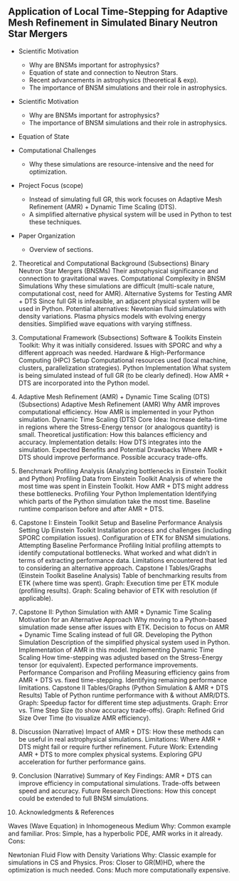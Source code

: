 ## Application of Local Time-Stepping for Adaptive Mesh Refinement in Simulated Binary Neutron Star Mergers



 - Scientific Motivation
	 - Why are BNSMs important for astrophysics?
	 - Equation of state and connection to Neutron Stars.
	 - Recent advancements in astrophysics (theoretical & exp).
	 - The importance of BNSM simulations and their role in astrophysics.









 - Scientific Motivation
	 - Why are BNSMs important for astrophysics?
	 - The importance of BNSM simulations and their role in astrophysics.
 - Equation of State












 - Computational Challenges
	 - Why these simulations are resource-intensive and the need for optimization.
 - Project Focus (scope)
	 - Instead of simulating full GR, this work focuses on Adaptive Mesh Refinement (AMR) + Dynamic Time Scaling (DTS).
	 - A simplified alternative physical system will be used in Python to test these techniques.
 - Paper Organization
	 - Overview of sections.



2. Theoretical and Computational Background (Subsections)
Binary Neutron Star Mergers (BNSMs)
Their astrophysical significance and connection to gravitational waves.
Computational Complexity in BNSM Simulations
Why these simulations are difficult (multi-scale nature, computational cost, need for AMR).
Alternative Systems for Testing AMR + DTS
Since full GR is infeasible, an adjacent physical system will be used in Python.
Potential alternatives:
Newtonian fluid simulations with density variations.
Plasma physics models with evolving energy densities.
Simplified wave equations with varying stiffness.



3. Computational Framework (Subsections)
Software & Toolkits
Einstein Toolkit: Why it was initially considered.
Issues with SPORC and why a different approach was needed.
Hardware & High-Performance Computing (HPC) Setup
Computational resources used (local machine, clusters, parallelization strategies).
Python Implementation
What system is being simulated instead of full GR (to be clearly defined).
How AMR + DTS are incorporated into the Python model.



4. Adaptive Mesh Refinement (AMR) + Dynamic Time Scaling (DTS)   (Subsections)
Adaptive Mesh Refinement (AMR)
Why AMR improves computational efficiency.
How AMR is implemented in your Python simulation.
Dynamic Time Scaling (DTS)
Core Idea: Increase delta-time in regions where the Stress-Energy tensor (or analogous quantity) is small.
Theoretical justification: How this balances efficiency and accuracy.
Implementation details: How DTS integrates into the simulation.
Expected Benefits and Potential Drawbacks
Where AMR + DTS should improve performance.
Possible accuracy trade-offs.



5. Benchmark Profiling Analysis (Analyzing bottlenecks in Einstein Toolkit and Python)
Profiling Data from Einstein Toolkit
Analysis of where the most time was spent in Einstein Toolkit.
How AMR + DTS might address these bottlenecks.
Profiling Your Python Implementation
Identifying which parts of the Python simulation take the most time.
Baseline runtime comparison before and after AMR + DTS.



6. Capstone I: Einstein Toolkit Setup and Baseline Performance Analysis
Setting Up Einstein Toolkit
Installation process and challenges (including SPORC compilation issues).
Configuration of ETK for BNSM simulations.
Attempting Baseline Performance Profiling
Initial profiling attempts to identify computational bottlenecks.
What worked and what didn’t in terms of extracting performance data.
Limitations encountered that led to considering an alternative approach.
Capstone I Tables/Graphs (Einstein Toolkit Baseline Analysis)
Table of benchmarking results from ETK (where time was spent).
Graph: Execution time per ETK module (profiling results).
Graph: Scaling behavior of ETK with resolution (if applicable).




7. Capstone II: Python Simulation with AMR + Dynamic Time Scaling
Motivation for an Alternative Approach
Why moving to a Python-based simulation made sense after issues with ETK.
Decision to focus on AMR + Dynamic Time Scaling instead of full GR.
Developing the Python Simulation
Description of the simplified physical system used in Python.
Implementation of AMR in this model.
Implementing Dynamic Time Scaling
How time-stepping was adjusted based on the Stress-Energy tensor (or equivalent).
Expected performance improvements.
Performance Comparison and Profiling
Measuring efficiency gains from AMR + DTS vs. fixed time-stepping.
Identifying remaining performance limitations.
Capstone II Tables/Graphs (Python Simulation & AMR + DTS Results)
Table of Python runtime performance with & without AMR/DTS.
Graph: Speedup factor for different time step adjustments.
Graph: Error vs. Time Step Size (to show accuracy trade-offs).
Graph: Refined Grid Size Over Time (to visualize AMR efficiency).



8. Discussion (Narrative)
Impact of AMR + DTS: How these methods can be useful in real astrophysical simulations.
Limitations: Where AMR + DTS might fail or require further refinement.
Future Work:
Extending AMR + DTS to more complex physical systems.
Exploring GPU acceleration for further performance gains.



9. Conclusion (Narrative)
Summary of Key Findings:
AMR + DTS can improve efficiency in computational simulations.
Trade-offs between speed and accuracy.
Future Research Directions: How this concept could be extended to full BNSM simulations.



10. Acknowledgments & References


Waves (Wave Equation) in Inhomogeneous Medium
Why: Common example and familiar.
Pros: Simple, has a hyperbolic PDE, AMR works in it already.
Cons: 

Newtonian Fluid Flow with Density Variations
Why: Classic example for simulations in CS and Physics.
Pros: Closer to GR(M)HD, where the optimization is much needed.
Cons: Much more computationally expensive.



